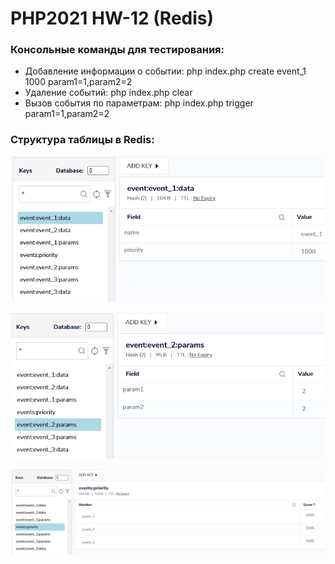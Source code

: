 # PHP2021 HW-12 (Redis)

### Консольные команды для тестирования:

- Добавление информации о событии: php index.php create event_1 1000 param1=1,param2=2
- Удаление событий: php index.php clear
- Вызов события по параметрам: php index.php trigger param1=1,param2=2

### Структура таблицы в Redis:

![img.png](assets/img.png)

![img.png](assets/img2.png)

![img.png](assets/img3.png)